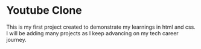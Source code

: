 # Youtube Clone

This is my first project created to demonstrate my learnings in html and css. I will be adding many projects as I keep advancing on my tech career journey. 